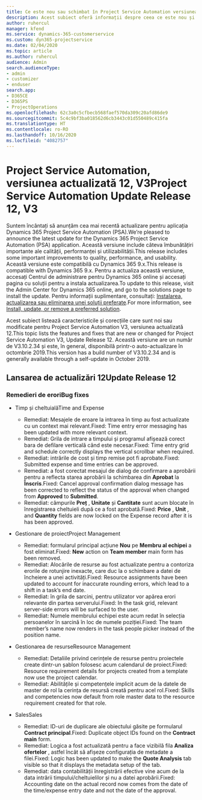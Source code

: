 ```yaml
---
title: Ce este nou sau schimbat în Project Service Automation versiunea actualizată 12, V3
description: Acest subiect oferă informații despre ceea ce este nou și schimbat în Project Service Automation versiunea 12, V3.
author: ruhercul
manager: kfend
ms.service: dynamics-365-customerservice
ms.custom: dyn365-projectservice
ms.date: 02/04/2020
ms.topic: article
ms.author: ruhercul
audience: Admin
search.audienceType:
- admin
- customizer
- enduser
search.app:
- D365CE
- D365PS
- ProjectOperations
ms.openlocfilehash: 62c3a0c5cfbecb568faef570da309c20afd86de9
ms.sourcegitcommit: 5c4c9bf3ba018562d6cb3443c01d550489c415fa
ms.translationtype: HT
ms.contentlocale: ro-RO
ms.lasthandoff: 10/16/2020
ms.locfileid: "4082757"
---
```

# <a name="project-service-automation-update-release-12-v3"></a><span data-ttu-id="47474-103">Project Service Automation, versiunea actualizată 12, V3</span><span class="sxs-lookup"><span data-stu-id="47474-103">Project Service Automation Update Release 12, V3</span></span>
<span data-ttu-id="47474-104">Suntem încântați să anunțăm cea mai recentă actualizare pentru aplicația Dynamics 365 Project Service Automation (PSA).</span><span class="sxs-lookup"><span data-stu-id="47474-104">We’re pleased to announce the latest update for the Dynamics 365 Project Service Automation (PSA) application.</span></span> <span data-ttu-id="47474-105">Această versiune include câteva îmbunătățiri importante ale calității, performanței și utilizabilității.</span><span class="sxs-lookup"><span data-stu-id="47474-105">This release includes some important improvements to quality, performance, and usability.</span></span> <span data-ttu-id="47474-106">Această versiune este compatibilă cu Dynamics 365 9.x.</span><span class="sxs-lookup"><span data-stu-id="47474-106">This release is compatible with Dynamics 365 9.x.</span></span> <span data-ttu-id="47474-107">Pentru a actualiza această versiune, accesați Centrul de administrare pentru Dynamics 365 online și accesați pagina cu soluții pentru a instala actualizarea.</span><span class="sxs-lookup"><span data-stu-id="47474-107">To update to this release, visit the Admin Center for Dynamics 365 online, and go to the solutions page to install the update.</span></span> <span data-ttu-id="47474-108">Pentru informații suplimentare, consultați: [Instalarea, actualizarea sau eliminarea unei soluții preferate](https://docs.microsoft.com/power-platform/admin/install-remove-preferred-solution).</span><span class="sxs-lookup"><span data-stu-id="47474-108">For more information, see [Install, update, or remove a preferred solution](https://docs.microsoft.com/power-platform/admin/install-remove-preferred-solution).</span></span>

<span data-ttu-id="47474-109">Acest subiect listează caracteristicile și corecțiile care sunt noi sau modificate pentru Project Service Automation V3, versiunea actualizată 12.</span><span class="sxs-lookup"><span data-stu-id="47474-109">This topic lists the features and fixes that are new or changed for Project Service Automation V3, Update Release 12.</span></span> <span data-ttu-id="47474-110">Această versiune are un număr de V3.10.2.34 și este, în general, disponibilă printr-o auto-actualizare în octombrie 2019.</span><span class="sxs-lookup"><span data-stu-id="47474-110">This version has a build number of V3.10.2.34 and is generally available through a self-update in October 2019.</span></span>

## <a name="update-release-12"></a><span data-ttu-id="47474-111">Lansarea de actualizări 12</span><span class="sxs-lookup"><span data-stu-id="47474-111">Update Release 12</span></span>

### <a name="bug-fixes"></a><span data-ttu-id="47474-112">Remedieri de erori</span><span class="sxs-lookup"><span data-stu-id="47474-112">Bug fixes</span></span>

- <span data-ttu-id="47474-113">Timp și cheltuială</span><span class="sxs-lookup"><span data-stu-id="47474-113">Time and Expense</span></span>

    - <span data-ttu-id="47474-114">Remediat: Mesajele de eroare la intrarea în timp au fost actualizate cu un context mai relevant.</span><span class="sxs-lookup"><span data-stu-id="47474-114">Fixed: Time entry error messaging has been updated with more relevant context.</span></span>
    - <span data-ttu-id="47474-115">Remediat: Grila de intrare a timpului și programul afișează corect bara de defilare verticală când este necesar.</span><span class="sxs-lookup"><span data-stu-id="47474-115">Fixed: Time entry grid and schedule correctly displays the vertical scrollbar when required.</span></span>
    - <span data-ttu-id="47474-116">Remediat: intrările de cost și timp remise pot fi aprobate.</span><span class="sxs-lookup"><span data-stu-id="47474-116">Fixed: Submitted expense and time entries can be approved.</span></span>
    - <span data-ttu-id="47474-117">Remediat: a fost corectat mesajul de dialog de confirmare a aprobării pentru a reflecta starea aprobării la schimbarea din **Aprobat** la **Înscris**.</span><span class="sxs-lookup"><span data-stu-id="47474-117">Fixed: Cancel approval confirmation dialog message has been corrected to reflect the status of the approval when changed from **Approved** to **Submitted**.</span></span>
    - <span data-ttu-id="47474-118">Remediat: câmpurile **Preț** , **Unitate** și **Cantitate** sunt acum blocate în înregistrarea cheltuieli după ce a fost aprobată.</span><span class="sxs-lookup"><span data-stu-id="47474-118">Fixed: **Price** , **Unit** , and **Quantity** fields are now locked on the Expense record after it is has been approved.</span></span>

- <span data-ttu-id="47474-119">Gestionare de proiect</span><span class="sxs-lookup"><span data-stu-id="47474-119">Project Management</span></span>

    - <span data-ttu-id="47474-120">Remediat: formularul principal acțiune **Nou** pe **Membru al echipei** a fost eliminat.</span><span class="sxs-lookup"><span data-stu-id="47474-120">Fixed: **New** action on **Team member** main form has been removed.</span></span>
    - <span data-ttu-id="47474-121">Remediat: Alocările de resurse au fost actualizate pentru a contoriza erorile de rotunjire inexacte, care duc la o schimbare a datei de încheiere a unei activități.</span><span class="sxs-lookup"><span data-stu-id="47474-121">Fixed: Resource assignments have been updated to account for inaccurate rounding errors, which lead to a shift in a task’s end date.</span></span>
    - <span data-ttu-id="47474-122">Remediat: în grila de sarcini, pentru utilizator vor apărea erori relevante din partea serverului.</span><span class="sxs-lookup"><span data-stu-id="47474-122">Fixed: In the task grid, relevant server-side errors will be surfaced to the user.</span></span>
    - <span data-ttu-id="47474-123">Remediat: Numele membrului echipei este acum redat în selecția persoanelor în sarcină în loc de numele poziției.</span><span class="sxs-lookup"><span data-stu-id="47474-123">Fixed: The team member’s name now renders in the task people picker instead of the position name.</span></span>

- <span data-ttu-id="47474-124">Gestionarea de resurse</span><span class="sxs-lookup"><span data-stu-id="47474-124">Resource Management</span></span>

    - <span data-ttu-id="47474-125">Remediat: Detaliile privind cerințele de resurse pentru proiectele create dintr-un șablon folosesc acum calendarul de proiect.</span><span class="sxs-lookup"><span data-stu-id="47474-125">Fixed: Resource requirement details for projects created from a template now use the project calendar.</span></span>
    - <span data-ttu-id="47474-126">Remediat: Abilitățile și competențele implicit acum de la datele de master de rol la cerința de resursă creată pentru acel rol.</span><span class="sxs-lookup"><span data-stu-id="47474-126">Fixed: Skills and competencies now default from role master data to the resource requirement created for that role.</span></span>

- <span data-ttu-id="47474-127">Sales</span><span class="sxs-lookup"><span data-stu-id="47474-127">Sales</span></span>

    - <span data-ttu-id="47474-128">Remediat: ID-uri de duplicare ale obiectului găsite pe formularul **Contract principal**.</span><span class="sxs-lookup"><span data-stu-id="47474-128">Fixed: Duplicate object IDs found on the **Contract main** form.</span></span>
    - <span data-ttu-id="47474-129">Remediat: Logica a fost actualizată pentru a face vizibilă fila **Analiza ofertelor** , astfel încât să afișeze configurația de metadate a filei.</span><span class="sxs-lookup"><span data-stu-id="47474-129">Fixed: Logic has been updated to make the **Quote Analysis** tab visible so that it displays the metadata setup of the tab.</span></span>
    - <span data-ttu-id="47474-130">Remediat: data contabilității înregistrării efective vine acum de la data intrării timpului/cheltuielilor și nu a datei aprobării.</span><span class="sxs-lookup"><span data-stu-id="47474-130">Fixed: Accounting date on the actual record now comes from the date of the time/expense entry date and not the date of the approval.</span></span>
